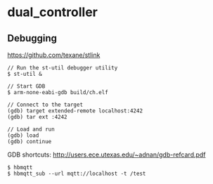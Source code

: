 # dual_controller

## Debugging 

https://github.com/texane/stlink

```
// Run the st-util debugger utility
$ st-util &

// Start GDB
$ arm-none-eabi-gdb build/ch.elf

// Connect to the target
(gdb) target extended-remote localhost:4242
(gdb) tar ext :4242

// Load and run
(gdb) load
(gdb) continue
```

GDB shortcuts: http://users.ece.utexas.edu/~adnan/gdb-refcard.pdf


```
$ hbmqtt
$ hbmqtt_sub --url mqtt://localhost -t /test
```
